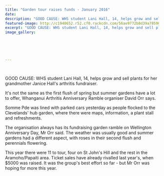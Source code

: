 ```yaml
---
title: "Garden tour raises funds - January 2016"
date: 
description: "GOOD CAUSE: WHS student Lani Hall, 14, helps grow and sell plants for her grandmother Janice Hall's arthritis fundraiser, Wanganui Chronicle article on 26/1/16..."
featured-image: http://c1940652.r52.cf0.rackcdn.com/56ae9772b8d39a7859000354/Lani-Hall-arthritis-fundraiser-26.1.16.jpg
excerpt: "GOOD CAUSE: WHS student Lani Hall, 14, helps grow and sell plants for her grandmother Janice Hall's arthritis fundraiser, Wanganui Chronicle article on 26/1/16..."
image_gallery:
    
    
    
    
    
---
```


<p>&nbsp;</p>
<p>GOOD CAUSE: WHS student Lani Hall, 14, helps grow and sell plants for her grandmother Janice Hall's arthritis fundraiser.</p>
<p>It's not the same as the first flush of spring but summer gardens have a lot to offer, Whanganui Arthritis Anniversary Ramble organiser David Orr says.</p>
<p>Somme Pde was lined with parked cars yesterday as people flocked to the Clevelands' hub garden, where there were maps, information, a plant stall and refreshments.</p>
<p>The organisation always has its fundraising garden ramble on Wellington Anniversary Day, Mr Orr said. The weather was usually good and summer gardens had a different aspect, with roses in their second flush and perennials flowering.</p>
<p>This year there were 11 to tour, four on St John's Hill and the rest in the Aramoho/Papaiti area. Ticket sales have already rivalled last year's, when $5000 was raised. It was the group's best effort so far - but Mr Orr was hoping for more this year.</p>


